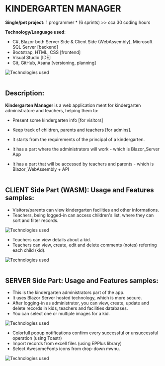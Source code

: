# KINDERGARTEN MANAGER

**Single/pet project:**  1 programmer \* (6 sprints)  >> cca 30 coding hours

**Technology/Language used:**

* C#, Blazor both Server Side & Client Side (WebAssembly), Microsoft SQL Server [backend]
* Bootstrap, HTML, CSS [frontend]
* Visual Studio [IDE]
* Git, GitHub, Asana [versioning, planning]

<img src="readme_images/Technologies.jpg" title="Technologies used">
<br /><br />

## Description:
**Kindergarten Manager** is a web application ment for kindergarten administratore and teachers, helping them to:
* Present some kindergarten info [for visitors]
* Keep track of children, parents and teachers [for admins].
* It starts from the requirements of the principal of a kindergarten.

* It has a part where the administrators will work - which is Blazor_Server App
* It has a part that will be accessed by teachers and parents - which is Blazor_WebAssembly + API
<br /><br />

## CLIENT Side Part (WASM): Usage and Features samples:
* Visitors/parents can view kindergarten facilities and other informations.
* Teachers, being logged-in can access children's list, where they can sort and filter records.

<img src="readme_images/C01.jpg" title="Technologies used">

* Teachers can view details about a kid.
* Teachers can view, create, edit and delete comments (notes) referring each child (kid).

<img src="readme_images/C02.jpg" title="Technologies used">
<br /><br />

## SERVER Side Part: Usage and Features samples:
* This is the kindergarten administrators part of the app.
* It uses Blazor Server hosted technology, which is more secure.
* After logging-in as administrator, you can view, create, update and delete records in kids, teachers and facilities databases.
* You can select one or multiple images for a kid.

<img src="readme_images/S01.jpg" title="Technologies 
used">

* Colorfull popup notifications confirm every successful or unsuccessful operation (using Toastr)
* Import records from excell files (using EPPlus library)
* Select AwesomeFonts icons from drop-down mwnu.


<img src="readme_images/S02.jpg" title="Technologies used">